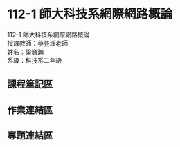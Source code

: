 # 112-1 師大科技系網際網路概論  
112-1 師大科技系網際網路概論  
授課教師：蔡芸琤老師  
姓名：梁巍瀚  
系級：科技系二年級    
## 課程筆記區  
## 作業連結區
## 專題連結區 

